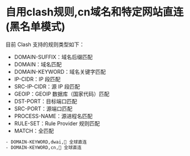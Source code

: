 # 自用clash规则,cn域名和特定网站直连(黑名单模式)
目前 Clash 支持的规则类型如下：

- DOMAIN-SUFFIX：域名后缀匹配
- DOMAIN：域名匹配
- DOMAIN-KEYWORD：域名关键字匹配
- IP-CIDR：IP 段匹配
- SRC-IP-CIDR：源 IP 段匹配
- GEOIP：GEOIP 数据库（国家代码）匹配
- DST-PORT：目标端口匹配
- SRC-PORT：源端口匹配
- PROCESS-NAME：源进程名匹配
- RULE-SET：Rule Provider 规则匹配
- MATCH：全匹配

```bash
- DOMAIN-KEYWORD,dwai,🎯 全球直连
- DOMAIN-KEYWORD,cn,🎯 全球直连
```
